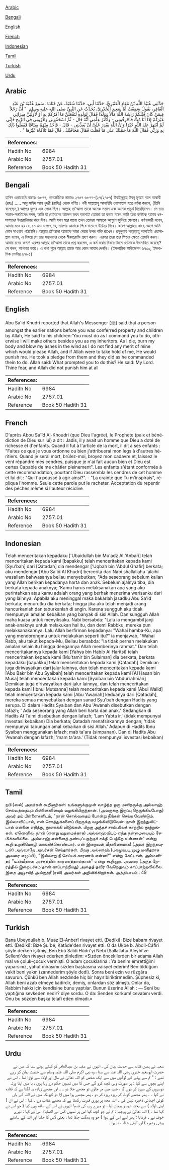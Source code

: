 [Arabic](#arabic)

[Bengali](#bengali)

[English](#english)

[French](#french)

[Indonesian](#indonesian)

[Tamil](#tamil)

[Turkish](#turkish)

[Urdu](#urdu)

## Arabic


<div dir="rtl" lang="ar" style={{fontSize:'larger',backgroundColor:'#f8f9fa',padding:20}}>
حَدَّثَنِي عُبَيْدُ اللَّهِ بْنُ مُعَاذٍ الْعَنْبَرِيُّ، حَدَّثَنَا أَبِي، حَدَّثَنَا شُعْبَةُ، عَنْ قَتَادَةَ، سَمِعَ عُقْبَةَ بْنَ عَبْدِ الْغَافِرِ، يَقُولُ سَمِعْتُ أَبَا سَعِيدٍ الْخُدْرِيَّ، يُحَدِّثُ عَنِ النَّبِيِّ صلى الله عليه وسلم ‏ "‏ أَنَّ رَجُلاً فِيمَنْ كَانَ قَبْلَكُمْ رَاشَهُ اللَّهُ مَالاً وَوَلَدًا فَقَالَ لِوَلَدِهِ لَتَفْعَلُنَّ مَا آمُرُكُمْ بِهِ أَوْ لأُوَلِّيَنَّ مِيرَاثِي غَيْرَكُمْ إِذَا أَنَا مُتُّ فَأَحْرِقُونِي - وَأَكْثَرُ عِلْمِي أَنَّهُ قَالَ - ثُمَّ اسْحَقُونِي وَاذْرُونِي فِي الرِّيحِ فَإِنِّي لَمْ أَبْتَهِرْ عِنْدَ اللَّهِ خَيْرًا وَإِنَّ اللَّهَ يَقْدِرُ عَلَىَّ أَنْ يُعَذِّبَنِي - قَالَ - فَأَخَذَ مِنْهُمْ مِيثَاقًا فَفَعَلُوا ذَلِكَ بِهِ وَرَبِّي فَقَالَ اللَّهُ مَا حَمَلَكَ عَلَى مَا فَعَلْتَ فَقَالَ مَخَافَتُكَ ‏.‏ قَالَ فَمَا تَلاَفَاهُ غَيْرُهَا ‏"‏ ‏.‏
</div>
<div style={{backgroundColor:'#f8f9fa',padding:20, marginBottom: 10}}><table> <thead> <tr> <th>References:</th> <th></th> </tr> </thead> <tbody><tr><td>Hadith No</td><td>6984</td></tr><tr><td>Arabic No</td><td>2757.01</td></tr><tr><td>Reference</td><td>Book 50 Hadith 31</td></tr></tbody></table></div>

## Bengali


<div dir="ltr" lang="bn" style={{fontSize:'larger',backgroundColor:'#f8f9fa',padding:20}}>
হাদিস একাডেমি নাম্বারঃ ৬৮৭৭, আন্তর্জাতিক নাম্বারঃ ২৭৫৭ ৬৮৭৭-(২৭/২৭৫৭) উবাইদুল্লাহ ইবনু মুআয আল আম্বারী (রহঃ) ..... আবু সাঈদ আল খুদরী (রাযিঃ) থেকে বর্ণিত। নবী সাল্লাল্লাহু আলাইহি ওয়াসাল্লাম হতে বর্ণনা করলে, (তিনি বলেছেন,) আগের যুগের এক লোক ছিল। আল্লাহ তা’আলা তাকে অনেক সন্তান এবং অনেক প্রাচুর্য দিয়েছিলেন। সে তার সন্তান-সন্ততিদের বলল, আমি যা তোমাদের আদেশ করব অবশ্যই তোমরা তা করবে নচেৎ আমি অন্য কাউকে আমার ধন-সম্পদের উত্তরাধিকার করে দিব। আমি যখন মরে যাবো তখন তোমরা আমাকে আগুনে জুলিয়ে ফেলবে। বর্ণনাকারী বলেন, আমার মনে হয় যে, সে এও বলেছে যে, তারপর আমাকে পিষে বাতাসে উড়িয়ে দিবে। কারণ আল্লাহর কাছে আগে আমি কোন সাওয়াব পাঠাইনি। আল্লাহ তা’আলা আমাকে সাজা দেয়ার উপর শক্তি রাখেন। রসূলুল্লাহ সাল্লাল্লাহু আলাইহি ওয়াসাল্লাম বলেন, এ বিষয়ে সে তার সন্তানদের থেকে স্বীকারোক্তি গ্রহণ করল। এরপর তারা তার পিতার ক্ষেত্রে তেমনি করল। আমার রবের কসম! এরপর আল্লাহ তা’আলা তাকে প্রশ্ন করলেন, এ কর্ম করার বিষয়ে কিসে তোমাকে উৎসাহিত করেছে? সে বলল, আপনার ভয়ে। এ কথা শুনে আল্লাহ তাকে আর কোন আযাব দেননি। (ইসলামিক ফাউন্ডেশন ৬৭৩০, ইসলামিক সেন্টার ৬৭৮৫)
</div>
<div style={{backgroundColor:'#f8f9fa',padding:20, marginBottom: 10}}><table> <thead> <tr> <th>References:</th> <th></th> </tr> </thead> <tbody><tr><td>Hadith No</td><td>6984</td></tr><tr><td>Arabic No</td><td>2757.01</td></tr><tr><td>Reference</td><td>Book 50 Hadith 31</td></tr></tbody></table></div>

## English


<div dir="ltr" lang="en" style={{fontSize:'larger',backgroundColor:'#f8f9fa',padding:20}}>
Abu Sa'id Khudri reported that Allah's Messenger (ﷺ) said that a person amongst the earlier nations before you was conferred property and children by Allah, He said to his children:'You must do as I command you to do, otherwise I will make others besides you as my inheritors. As I die, burn my body and blow my ashes in the wind as I do not find any merit of mine which would please Allah, and if Allah were to take hold of me, He would punish me. He took a pledge from them and they did as he commanded thein to do. Allah said: What prompted you to do this? He said: My Lord. Thine fear, and Allah did not punish him at all
</div>
<div style={{backgroundColor:'#f8f9fa',padding:20, marginBottom: 10}}><table> <thead> <tr> <th>References:</th> <th></th> </tr> </thead> <tbody><tr><td>Hadith No</td><td>6984</td></tr><tr><td>Arabic No</td><td>2757.01</td></tr><tr><td>Reference</td><td>Book 50 Hadith 31</td></tr></tbody></table></div>

## French


<div dir="ltr" lang="fr" style={{fontSize:'larger',backgroundColor:'#f8f9fa',padding:20}}>
D'après Abou Sa'îd Al-Khoudri (que Dieu l'agrée), le Prophète (paix et bénédiction de Dieu sur lui) a dit : Jadis, il y avait un homme que Dieu a doté de richesse et d'enfants. Quand il fut à l'article de la mort, il dit à ses enfants : "Faites ce que je vous ordonne ou bien j'attribuerai mon legs à d'autres héritiers. Quand je serai mort, brûlez-moi, broyez mon cadavre et, laissez le vent répandre mes cendres, puisque je n'ai fait aucun bien et Dieu est certes Capable de me châtier pleinement". Les enfants s'étant conformés à cette recommandation, pourtant Dieu rassembla les cendres de cet homme et lui dit : "Qui t'a poussé à agir ainsi?". - "La crainte que Tu m'inspirais", répliqua l'homme. Seule cette parole put le racheter. Acceptation du repentir des péchés même si l'auteur récidive
</div>
<div style={{backgroundColor:'#f8f9fa',padding:20, marginBottom: 10}}><table> <thead> <tr> <th>References:</th> <th></th> </tr> </thead> <tbody><tr><td>Hadith No</td><td>6984</td></tr><tr><td>Arabic No</td><td>2757.01</td></tr><tr><td>Reference</td><td>Book 50 Hadith 31</td></tr></tbody></table></div>

## Indonesian


<div dir="ltr" lang="id" style={{fontSize:'larger',backgroundColor:'#f8f9fa',padding:20}}>
Telah menceritakan kepadaku ['Ubaidullah bin Mu'adz Al 'Anbari] telah menceritakan kepada kami [bapakku] telah menceritakan kepada kami [Syu'bah] dari [Qatadah] dia mendengar ['Uqbah bin 'Abdul Ghafir] berkata; aku mendengar [Abu Sa'id Al Khudri] bercerita dari Nabi shallallahu 'alaihi wasallam bahwasanya beliau menyebutkan; "Ada seseorang sebelum kalian yang Allah berikan kepadanya harta dan anak. Sebelum ajalnya tiba, dia berkata kepada anaknya; 'Kamu harus melaksanakan apa yang aku perintahkan atau kamu adalah orang yang berhak menerima warisanku dari yang lainnya. Apabila aku meninggal maka bakarlah jasadku Abu Sa'id berkata; menurutku dia berkata; hingga jika aku telah menjadi arang hancurkanlah dan taburkanlah di angin. Karena sungguh aku tidak mempunyai amalan kebaikan yang banyak di sisi Allah. Dan sungguh Allah maha kuasa untuk menyiksaku. Nabi bersabda: "Lalu ia mengambil janji anak-anaknya untuk melakukan hal itu, dan demi Rabbku, mereka pun melaksanakannya. Lalu Allah berfirman kepadanya: "Wahai hamba-Ku, apa yang mendorongmu untuk melakukan seperti itu?" ia menjawab, "Wahai Rabb, aku takut kepada-Mu, Beliau bersabda: "Ia tidak pernah melakukan amalan selain itu hingga dengannya Allah memberinya rahmat." Dan telah menceritakannya kepada kami [Yahya bin Habib Al Haritsi] telah menceritakan kepada kami [Mu'tamir bin Sulaiman] dia berkata; berkata kepadaku [bapakku] telah menceritakan kepada kami [Qatadah] Demikian juga diriwayatkan dari jalur lainnya, dan telah menceritakan kepada kami [Abu Bakr bin Abu Syaibah] telah menceritakan kepada kami [Al Hasan bin Musa] telah menceritakan kepada kami [Syaiban bin 'Abdurrahman] Demikian juga diriwayatkan dari jalur lainnya, dan telah menceritakan kepada kami [Ibnul Mutsanna] telah menceritakan kepada kami [Abul Walid] telah menceritakan kepada kami [Abu 'Awanah] keduanya dari [Qatadah], mereka semua menyebutkan dengan sanad Syu'bah dengan Hadits yang serupa. Di dalam Hadits Syaiban dan Abu 'Awanah disebutkan dengan lafazh; ' Ada seseorang yang Allah beri harta dan anak." Sedangkan di Hadits At Taimi disebutkan dengan lafazh; 'Lam Yabta ir.' (tidak mempunyai investasi kebaikan) Dia berkata; Qatadah menafsirkannya dengan; 'tidak mempunyai tabungan amal kebaikan di sisi Allah.' Adapun di Hadits Ibnu Syaiban menggunakan lafazh; mab ta'ara (simpanan). Dan di Hadits Abu 'Awanah dengan lafazh; 'mam ta'ara.' (Tidak mempunyai isvestasi kebaikan)
</div>
<div style={{backgroundColor:'#f8f9fa',padding:20, marginBottom: 10}}><table> <thead> <tr> <th>References:</th> <th></th> </tr> </thead> <tbody><tr><td>Hadith No</td><td>6984</td></tr><tr><td>Arabic No</td><td>2757.01</td></tr><tr><td>Reference</td><td>Book 50 Hadith 31</td></tr></tbody></table></div>

## Tamil


<div dir="ltr" lang="ta" style={{fontSize:'larger',backgroundColor:'#f8f9fa',padding:20}}>
நபி (ஸல்) அவர்கள் கூறினார்கள்: உங்களுக்குமுன் வாழ்ந்த ஒரு மனிதருக்கு அல்லாஹ் செல்வத்தையும் பிள்ளைகளையும் வழங்கியிருந்தான். (அவருக்கு இறப்பு நெருங்கியபோது) அவர் தம் பிள்ளைகளிடம், "நான் சொல்வதைப் போன்று நீங்கள் செய்ய வேண்டும். இல்லாவிட்டால், என் சொத்துக்களைப் பிறருக்கு வழங்கிவிடுவேன். நான் இறந்துவிட்டால் என்னை எரித்து, தூளாக்கி விடுங்கள். பிறகு அந்தச் சாம்பலைக் காற்றில் தூற்றுங்கள். ஏனெனில், நான் (எனது மறுமைக்காக) அல்லாஹ்விடம் எந்த நன்மையையும் சேமிக்கவில்லை. அல்லாஹ் என்னைத் தண்டிப்பதற்குச் சக்தி பெற்றே உள்ளான்" என்று கூறி உறுதிமொழி வாங்கிக்கொண்டார். என் இறைவன் மீதாணையாக! (அவர் இறந்தவுடன்) அவ்வாறே அவர்கள் செய்தார்கள். பிறகு அல்லாஹ் (பழையபடி முழு மனிதராக அவரை எழுப்பி), "இவ்வாறு நீ செய்யக் காரணம் என்ன?" என்று கேட்டான். அம்மனிதர் "உன்மீதான அச்சத்தின் காரணத்தால்தான்" என்று கூறினார். அவரை (அந்த நேரத்தில் இறையச்சம் தான் காப்பாற்றியது) அதைத் தவிர வேறெதுவும் காப்பாற்றவில்லை. இதை அபூசயீத் அல்குத்ரீ (ரலி) அவர்கள் அறிவிக்கிறார்கள். அத்தியாயம் : 49
</div>
<div style={{backgroundColor:'#f8f9fa',padding:20, marginBottom: 10}}><table> <thead> <tr> <th>References:</th> <th></th> </tr> </thead> <tbody><tr><td>Hadith No</td><td>6984</td></tr><tr><td>Arabic No</td><td>2757.01</td></tr><tr><td>Reference</td><td>Book 50 Hadith 31</td></tr></tbody></table></div>

## Turkish


<div dir="ltr" lang="tr" style={{fontSize:'larger',backgroundColor:'#f8f9fa',padding:20}}>
Bana Ubeydullah b. Muaz El-Anberî rivayet etti. (Dediki): Bize babam rivayet etti. (Dediki): Bize Şu'be, Katâde'den rivayet etti. O da Ukbe b. Abdil-Câfiri şöyle derken işitmiş: Ben Ebû Saîdi Hûdri'yi Nebi (Sallallahu Aleyhi've Sellem)'den rivayet ederken dinledim: «Sizden öncekilerden bir adama Allah mal ve çoluk-çocuk vermişti. O adam çocuklarına : Ya benim emrettiğimi yaparsınız, yahut mirasımı sizden başkasına vaisyet ederim! Ben öldüğüm vakit beni yakın (zannederim şöyle dedi). Sonra beni ezin ve rüzgâra savurun. Çünkü ben Allah nezdınde hiç bir hayır biriktirmedim. Şüphesiz ki, Allah beni azab etmeye kadirdir, demiş, onlardan söz almıştı. Onlar da, Rabbim hakkı için kendisine bunu yaptılar. Bunun üzerine Allah : — Seni bu yaptığına sevkeden nedir? diye sordu. O da: Senden korkum! cevabını verdi. Onu bu sözden başka telafi eden olmadı.»
</div>
<div style={{backgroundColor:'#f8f9fa',padding:20, marginBottom: 10}}><table> <thead> <tr> <th>References:</th> <th></th> </tr> </thead> <tbody><tr><td>Hadith No</td><td>6984</td></tr><tr><td>Arabic No</td><td>2757.01</td></tr><tr><td>Reference</td><td>Book 50 Hadith 31</td></tr></tbody></table></div>

## Urdu


<div dir="rtl" lang="ur" style={{fontSize:'larger',backgroundColor:'#f8f9fa',padding:20}}>
شعبہ نے ہمیں قتادہ سے حدیث بیان کی ، انہوں نے عقبہ بن عبدالغافر کو کہتے ہوئے سنا کہ میں نے حضرت ابوسعید خدری رضی اللہ عنہ سے سنا ، وہ نبی اکرم صلی اللہ علیہ وسلم سے حدیث بیان کر رہے تھے : " تم سے پہلے کے لوگوں میں سے ایک شخص کو اللہ تعالیٰ نے مال اور اولاد سے نوازا تھا ۔ اس نے اپنے بچوں سے کہا : ہر صورت وہی کچھ کرو گے جس کا میں تمہیں حکم دے رہا ہوں ، یا میں اپنا ورثہ دوسروں کے سپرد کر دوں گا ، جب میں مر جاؤں تو مجھے جلا دو ۔ ۔ اور مجھے زیادہ یہ لگتا ہے کہ قتادہ نے کہا ۔ ۔ پھر مجھے کوٹ کر ریزہ ریزہ کر دو ، پھر مجھے ہوا میں اڑا دو کیونکہ میں نے اللہ کے ہاں کوئی اچھائی ذخیرہ نہیں کی ۔ اللہ مجھ پر پوری قدرت رکھتا ہے کہ مجھے عذاب دے ۔ کہا : اس نے ان ( اپنی اولاد ) سے پختہ عہد و پیمان لیا ، تو میرے رب کی قسم! انہوں نے اس کے ساتھ وہی کیا ( جو اس نے کہا تھا ۔ ) اللہ تعالیٰ نے پوچھا : تم نے جو کچھ کیا اس پر تمہیں کس نے اکسایا؟ اس نے کہا : تیرے خوف نے ۔ فرمایا : پھر اسے اس کے سوا ( جو وہ بھگت چکا تھا ، یعنی لاش کا جلنا اور اللہ کے سامنے پیشی وغیرہ ) اور کوئی عذاب نہ ہوا ۔
</div>
<div style={{backgroundColor:'#f8f9fa',padding:20, marginBottom: 10}}><table> <thead> <tr> <th>References:</th> <th></th> </tr> </thead> <tbody><tr><td>Hadith No</td><td>6984</td></tr><tr><td>Arabic No</td><td>2757.01</td></tr><tr><td>Reference</td><td>Book 50 Hadith 31</td></tr></tbody></table></div>